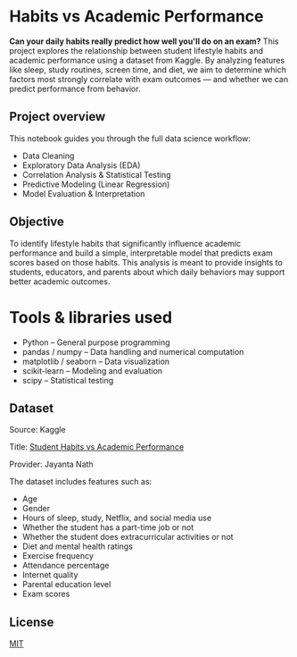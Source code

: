 # Habits vs Academic Performance

**Can your daily habits really predict how well you'll do on an exam?**
This project explores the relationship between student lifestyle habits and academic performance using a dataset from Kaggle. By analyzing features like sleep, study routines, screen time, and diet, we aim to determine which factors most strongly correlate with exam outcomes — and whether we can predict performance from behavior.

## Project overview
This notebook guides you through the full data science workflow:
- Data Cleaning
- Exploratory Data Analysis (EDA)
- Correlation Analysis & Statistical Testing
- Predictive Modeling (Linear Regression)
- Model Evaluation & Interpretation

## Objective
To identify lifestyle habits that significantly influence academic performance and build a simple, interpretable model that predicts exam scores based on those habits. This analysis is meant to provide insights to students, educators, and parents about which daily behaviors may support better academic outcomes.

# Tools & libraries used
- Python – General purpose programming
- pandas / numpy – Data handling and numerical computation
- matplotlib / seaborn – Data visualization
- scikit-learn – Modeling and evaluation
- scipy – Statistical testing

## Dataset
Source: Kaggle

Title: [Student Habits vs Academic Performance](https://www.kaggle.com/datasets/jayaantanaath/student-habits-vs-academic-performance/data)

Provider: Jayanta Nath

The dataset includes features such as:
- Age
- Gender
- Hours of sleep, study, Netflix, and social media use
- Whether the student has a part-time job or not
- Whether the student does extracurricular activities or not
- Diet and mental health ratings
- Exercise frequency
- Attendance percentage
- Internet quality
- Parental education level
- Exam scores

## License
[MIT](https://choosealicense.com/licenses/mit/)
